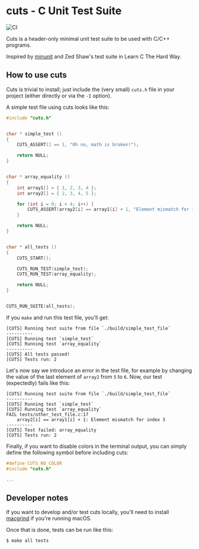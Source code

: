 # cuts - C Unit Test Suite

![CI](https://github.com/sorjente/cuts/workflows/CI/badge.svg)

Cuts is a header-only minimal unit test suite to be used with C/C++ programs.

Inspired by [minunit](http://www.jera.com/techinfo/jtns/jtn002.html) and Zed Shaw's test suite in Learn C The Hard Way.


## How to use cuts

Cuts is trivial to install; just include the (very small) `cuts.h` file in your project (either directly or via the
`-I` option).

A simple test file using cuts looks like this:

```c
#include "cuts.h"


char * simple_test ()
{
    CUTS_ASSERT(1 == 1, "Oh no, math is broken!");

    return NULL;
}


char * array_equality ()
{
    int array1[] = { 1, 2, 3, 4 };
    int array2[] = { 2, 3, 4, 5 };

    for (int i = 0; i < 4; i++) {
        CUTS_ASSERT(array2[i] == array1[i] + 1, "Element mismatch for index %d", i);
    }

    return NULL;
}


char * all_tests ()
{
    CUTS_START();

    CUTS_RUN_TEST(simple_test);
    CUTS_RUN_TEST(array_equality);

    return NULL;
}


CUTS_RUN_SUITE(all_tests);
```

If you `make` and run this test file, you'll get:

```text
[CUTS] Running test suite from file `./build/simple_test_file`
----------
[CUTS] Running test `simple_test`
[CUTS] Running test `array_equality`
----------
[CUTS] All tests passed!
[CUTS] Tests run: 2
```

Let's now say we introduce an error in the test file, for example by changing the value of the last element of `array2`
from `5` to `6`. Now, our test (expectedly) fails like this:

```text
[CUTS] Running test suite from file `./build/simple_test_file`
----------
[CUTS] Running test `simple_test`
[CUTS] Running test `array_equality`
FAIL tests/other_test_file.c:17
    array2[i] == array1[i] + 1: Element mismatch for index 3
----------
[CUTS] Test failed: array_equality
[CUTS] Tests run: 2
```

Finally, if you want to disable colors in the terminal output, you can simply define the following symbol before
including cuts:

```c
#define CUTS_NO_COLOR
#include "cuts.h"

...

```

## Developer notes

If you want to develop and/or test cuts locally, you'll need to install [macgrind](https://pypi.org/project/macgrind/)
if you're running macOS.

Once that is done, tests can be run like this:

```text
$ make all tests
```
